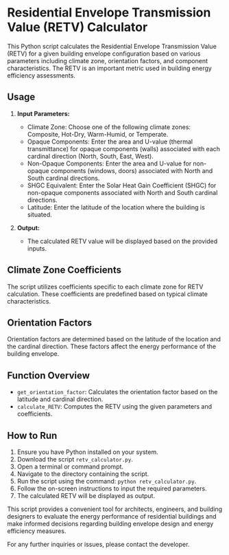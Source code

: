 # Residential Envelope Transmission Value (RETV) Calculator

This Python script calculates the Residential Envelope Transmission Value (RETV) for a given building envelope configuration based on various parameters including climate zone, orientation factors, and component characteristics. The RETV is an important metric used in building energy efficiency assessments.

## Usage

1. **Input Parameters:**
   - Climate Zone: Choose one of the following climate zones: Composite, Hot-Dry, Warm-Humid, or Temperate.
   - Opaque Components: Enter the area and U-value (thermal transmittance) for opaque components (walls) associated with each cardinal direction (North, South, East, West).
   - Non-Opaque Components: Enter the area and U-value for non-opaque components (windows, doors) associated with North and South cardinal directions.
   - SHGC Equivalent: Enter the Solar Heat Gain Coefficient (SHGC) for non-opaque components associated with North and South cardinal directions.
   - Latitude: Enter the latitude of the location where the building is situated.

2. **Output:**
   - The calculated RETV value will be displayed based on the provided inputs.

## Climate Zone Coefficients

The script utilizes coefficients specific to each climate zone for RETV calculation. These coefficients are predefined based on typical climate characteristics.

## Orientation Factors

Orientation factors are determined based on the latitude of the location and the cardinal direction. These factors affect the energy performance of the building envelope.

## Function Overview

- `get_orientation_factor`: Calculates the orientation factor based on the latitude and cardinal direction.
- `calculate_RETV`: Computes the RETV using the given parameters and coefficients.

## How to Run

1. Ensure you have Python installed on your system.
2. Download the script `retv_calculator.py`.
3. Open a terminal or command prompt.
4. Navigate to the directory containing the script.
5. Run the script using the command: `python retv_calculator.py`.
6. Follow the on-screen instructions to input the required parameters.
7. The calculated RETV will be displayed as output.

This script provides a convenient tool for architects, engineers, and building designers to evaluate the energy performance of residential buildings and make informed decisions regarding building envelope design and energy efficiency measures.

For any further inquiries or issues, please contact the developer.
